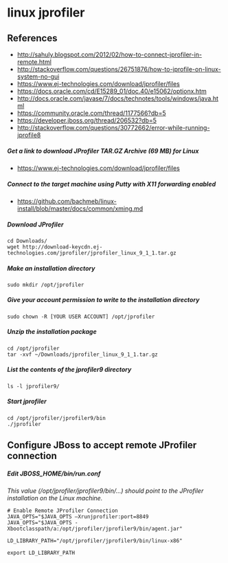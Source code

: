 # linux jprofiler

## References
* http://sahuly.blogspot.com/2012/02/how-to-connect-jprofiler-in-remote.html
* http://stackoverflow.com/questions/26751876/how-to-jprofile-on-linux-system-no-gui
* https://www.ej-technologies.com/download/jprofiler/files
* https://docs.oracle.com/cd/E15289_01/doc.40/e15062/optionx.htm
* http://docs.oracle.com/javase/7/docs/technotes/tools/windows/java.html
* https://community.oracle.com/thread/1177566?db=5
* https://developer.jboss.org/thread/206532?db=5
* http://stackoverflow.com/questions/30772662/error-while-running-jprofile8

##### Get a link to download JProfiler TAR.GZ Archive (69 MB) for Linux
* https://www.ej-technologies.com/download/jprofiler/files

##### Connect to the target machine using Putty with X11 forwarding enabled
* https://github.com/bachmeb/linux-install/blob/master/docs/common/xming.md

##### Download JProfiler
```
cd Downloads/
wget http://download-keycdn.ej-technologies.com/jprofiler/jprofiler_linux_9_1_1.tar.gz
```

##### Make an installation directory 
```
sudo mkdir /opt/jprofiler
```

##### Give your account permission to write to the installation directory
```
sudo chown -R [YOUR USER ACCOUNT] /opt/jprofiler
```

##### Unzip the installation package
```
cd /opt/jprofiler
tar -xvf ~/Downloads/jprofiler_linux_9_1_1.tar.gz
```

##### List the contents of the jprofiler9 directory
```
ls -l jprofiler9/
```

##### Start jprofiler
```
cd /opt/jprofiler/jprofiler9/bin
./jprofiler
```

## Configure JBoss to accept remote JProfiler connection
##### Edit JBOSS_HOME/bin/run.conf
*This value (/opt/jprofiler/jprofiler9/bin/...) should point to the JProfiler installation on the Linux machine.*
```
# Enable Remote JProfiler Connection
JAVA_OPTS="$JAVA_OPTS –Xrunjprofiler:port=8849
JAVA_OPTS="$JAVA_OPTS -Xbootclasspath/a:/opt/jprofiler/jprofiler9/bin/agent.jar"

LD_LIBRARY_PATH="/opt/jprofiler/jprofiler9/bin/linux-x86"

export LD_LIBRARY_PATH
```
